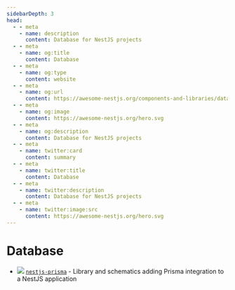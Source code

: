 ```yaml
---
sidebarDepth: 3
head:
  - - meta
    - name: description
      content: Database for NestJS projects
  - - meta
    - name: og:title
      content: Database
  - - meta
    - name: og:type
      content: website
  - - meta
    - name: og:url
      content: https://awesome-nestjs.org/components-and-libraries/database.html
  - - meta
    - name: og:image
      content: https://awesome-nestjs.org/hero.svg
  - - meta
    - name: og:description
      content: Database for NestJS projects
  - - meta
    - name: twitter:card
      content: summary
  - - meta
    - name: twitter:title
      content: Database
  - - meta
    - name: twitter:description
      content: Database for NestJS projects
  - - meta
    - name: twitter:image:src
      content: https://awesome-nestjs.org/hero.svg
---
```


# Database

- ![](https://img.shields.io/github/stars/notiz-dev/nestjs-prisma.svg?style=flat-square) [`nestjs-prisma`](https://github.com/notiz-dev/nestjs-prisma) - Library and schematics adding Prisma integration to a NestJS application
